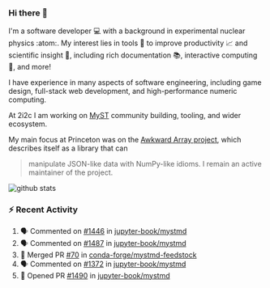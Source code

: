 ### Hi there 👋 

I'm a software developer 💻 with a background in experimental nuclear physics :atom:. My interest lies in tools :wrench: to improve productivity :chart_with_upwards_trend: and scientific insight :telescope:, including rich documentation 📚, interactive computing 🧮, and more! 

I have experience in many aspects of software engineering, including game design, full-stack web development, and high-performance numeric computing. 

At 2i2c I am working on [MyST](https://github.com/jupyter-book/mystmd) community building, tooling, and wider ecosystem. 

My main focus at Princeton was on the [Awkward Array project](awkward-array.org/), which describes itself as a library that can 
> manipulate JSON-like data with NumPy-like idioms. I remain an active maintainer of the project. 

![github stats](https://github-readme-stats.vercel.app/api?username=agoose77&show_icons=true&hide_rank=true&hide_title=true&bg_color=30,e76445,904e95&text_color=efe3ec&icon_color=efe3ec)
<!--
**agoose77/agoose77** is a ✨ _special_ ✨ repository because its `README.md` (this file) appears on your GitHub profile.

Here are some ideas to get you started:

- 🔭 I’m currently working on ...
- 🌱 I’m currently learning ...
- 👯 I’m looking to collaborate on ...
- 🤔 I’m looking for help with ...
- 💬 Ask me about ...
- 📫 How to reach me: ...
- 😄 Pronouns: ...
- ⚡ Fun fact: ...
-->

### :zap: Recent Activity

<!--START_SECTION:activity-->
1. 🗣 Commented on [#1446](https://github.com/jupyter-book/mystmd/pull/1446#issuecomment-2307107217) in [jupyter-book/mystmd](https://github.com/jupyter-book/mystmd)
2. 🗣 Commented on [#1487](https://github.com/jupyter-book/mystmd/pull/1487#issuecomment-2307072112) in [jupyter-book/mystmd](https://github.com/jupyter-book/mystmd)
3. 🎉 Merged PR [#70](https://github.com/conda-forge/mystmd-feedstock/pull/70) in [conda-forge/mystmd-feedstock](https://github.com/conda-forge/mystmd-feedstock)
4. 🗣 Commented on [#1372](https://github.com/jupyter-book/mystmd/issues/1372#issuecomment-2307063527) in [jupyter-book/mystmd](https://github.com/jupyter-book/mystmd)
5. 💪 Opened PR [#1490](https://github.com/jupyter-book/mystmd/pull/1490) in [jupyter-book/mystmd](https://github.com/jupyter-book/mystmd)
<!--END_SECTION:activity-->
